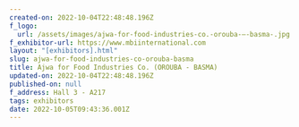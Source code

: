 ```yaml
---
created-on: 2022-10-04T22:48:48.196Z
f_logo:
  url: /assets/images/ajwa-for-food-industries-co.-orouba-–-basma-.jpg
f_exhibitor-url: https://www.mbiinternational.com
layout: "[exhibitors].html"
slug: ajwa-for-food-industries-co-orouba-basma
title: Ajwa for Food Industries Co. (OROUBA - BASMA)
updated-on: 2022-10-04T22:48:48.196Z
published-on: null
f_address: Hall 3 - A217
tags: exhibitors
date: 2022-10-05T09:43:36.001Z
---
```

